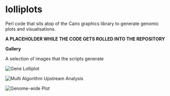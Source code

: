 # lolliplots 
Perl code that sits atop of the Cairo graphics library to generate genomic plots
and visualisations.

**A PLACEHOLDER WHILE THE CODE GETS ROLLED INTO THE REPOSITORY**

**Gallery**

A selection of images that the scripts generate

![Gene Lolliplot](https://github.com/biostair/lolliplots/tree/master/images/acat2_acat3_igfals_everything.png)

![Multi Algorithm Upstream Analysis](https://github.com/biostair/lolliplots/tree/master/images/default_gene_annotations.png)

![Genome-wide Plot](https://github.com/biostair/lolliplots/tree/master/images/ICR_intersect.png)

